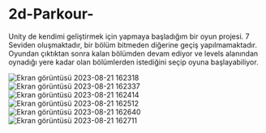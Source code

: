 # 2d-Parkour-
Unity de kendimi geliştirmek için yapmaya başladığım bir oyun projesi. 7 Seviden oluşmaktadır, bir bölüm bitmeden diğerine geçiş yapılmamaktadır.
Oyundan çıktıktan sonra kalan bölümden devam ediyor ve levels alanından oynadığı 
yere kadar olan bölümlerden istediğini seçip oyuna başlayabiliyor.

![Ekran görüntüsü 2023-08-21 162318](https://github.com/isaulutepe/2d-Parkour-/assets/114800514/30bd2832-642b-43bc-86d4-e3aa66a30ee0)
![Ekran görüntüsü 2023-08-21 162337](https://github.com/isaulutepe/2d-Parkour-/assets/114800514/40fccb93-22b0-4f33-a66f-2d86f1b45f7e)
![Ekran görüntüsü 2023-08-21 162414](https://github.com/isaulutepe/2d-Parkour-/assets/114800514/676ec9df-2223-4f41-98b9-86b0d0d0f3fa)
![Ekran görüntüsü 2023-08-21 162512](https://github.com/isaulutepe/2d-Parkour-/assets/114800514/651e072a-3bf7-41c9-a862-11d167f1872b)
![Ekran görüntüsü 2023-08-21 162640](https://github.com/isaulutepe/2d-Parkour-/assets/114800514/e690c45a-63c2-41e9-8e9e-48738d3c5fed)
![Ekran görüntüsü 2023-08-21 162711](https://github.com/isaulutepe/2d-Parkour-/assets/114800514/6d9055d0-e334-4871-b585-5287ba3b3ad5)
